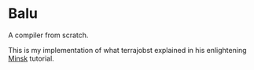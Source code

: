 # Balu
A compiler from scratch.

This is my implementation of what terrajobst explained in his enlightening [Minsk](https://github.com/terrajobst/minsk) tutorial.
